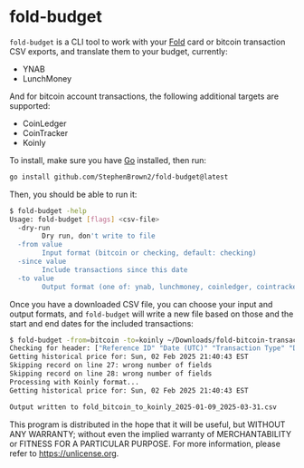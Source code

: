 # fold-budget

`fold-budget` is a CLI tool to work with your [Fold](https://foldapp.com/)
card or bitcoin transaction CSV exports, and translate them to your budget,
currently:

- YNAB
- LunchMoney

And for bitcoin account transactions, the following additional targets are
supported:

- CoinLedger
- CoinTracker
- Koinly

To install, make sure you have [Go](https://go.dev/dl/) installed, then run:

```sh
go install github.com/StephenBrown2/fold-budget@latest
```

Then, you should be able to run it:

```sh
$ fold-budget -help
Usage: fold-budget [flags] <csv-file>
  -dry-run
        Dry run, don't write to file
  -from value
        Input format (bitcoin or checking, default: checking)
  -since value
        Include transactions since this date
  -to value
        Output format (one of: ynab, lunchmoney, coinledger, cointracker, koinly)
```

Once you have a downloaded CSV file, you can choose your input and output
formats, and `fold-budget` will write a new file based on those and the start
and end dates for the included transactions:

```sh
$ fold-budget -from=bitcoin -to=koinly ~/Downloads/fold-bitcoin-transaction-history-2025-03-31.csv
Checking for header: ["Reference ID" "Date (UTC)" "Transaction Type" "Description" "Asset" "Amount (BTC)" "Price per Coin (USD)" "Subtotal (USD)" "Fee (USD)" "Total (USD)" "Transaction ID"]
Getting historical price for: Sun, 02 Feb 2025 21:40:43 EST
Skipping record on line 27: wrong number of fields
Skipping record on line 28: wrong number of fields
Processing with Koinly format...
Getting historical price for: Sun, 02 Feb 2025 21:40:43 EST

Output written to fold_bitcoin_to_koinly_2025-01-09_2025-03-31.csv
```

This program is distributed in the hope that it will be useful, but WITHOUT ANY
WARRANTY; without even the implied warranty of MERCHANTABILITY or FITNESS FOR A
PARTICULAR PURPOSE. For more information, please refer to <https://unlicense.org>.

